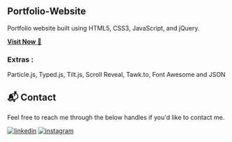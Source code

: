 ## Portfolio-Website
Portfolio website built using HTML5, CSS3, JavaScript, and jQuery.

<a href="https://itanveer.me/" target="_blank">**Visit Now** 🚀</a>



### Extras : 
Particle.js, Typed.js, Tilt.js, Scroll Reveal, Tawk.to, Font Awesome and JSON

<h2>📬 Contact</h2>

Feel free to reach me through the below handles if you'd like to contact me.

[![linkedin](https://img.shields.io/badge/LinkedIn-0077B5?style=for-the-badge&logo=linkedin&logoColor=white)](https://www.linkedin.com/in/kawsartanveer)
[![instagram](https://img.shields.io/badge/Instagram-E4405F?style=for-the-badge&logo=instagram&logoColor=white)](https://www.instagram.com/itzzveer)
